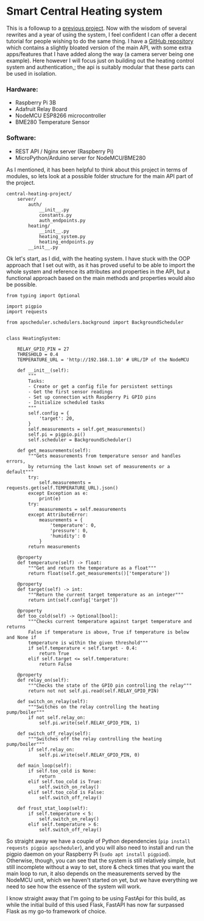 # Smart Central Heating system

This is a followup to a [previous project](https://mjfullstack.medium.com/). Now with the wisdom of several rewrites and a year of using the system, I feel confident I can offer a decent tutorial for people wishing to do the same thing. I have a [GitHub repository](https://github.com/nihilok/SmartHomeApp) which contains a slightly bloated version of the main API, with some extra apps/features that I have added along the way (a camera server being one example). Here however I will focus just on building out the heating control system and authentication,; the api is suitably modular that these parts can be used in isolation.  

### Hardware:
- Raspberry Pi 3B
- Adafruit Relay Board
- NodeMCU ESP8266 microcontroller
- BME280 Temperature Sensor

### Software:
- REST API / Nginx server (Raspberry Pi)
- MicroPython/Arduino server for NodeMCU/BME280

As I mentioned, it has been helpful to think about this project in terms of modules, so lets look at a possible folder structure for the main API part of the project.

```
central-heating-project/
    server/
        auth/
            __init__.py
            constants.py
            auth_endpoints.py
        heating/
            __init__.py
            heating_system.py
            heating_endpoints.py
        __init__.py
```

Ok let's start, as I did, with the heating system. I have stuck with the OOP approach that I set out with, as it has proved useful to be able to import the whole system and reference its attributes and properties in the API, but a functional approach based on the main methods and properties would also be possible.
```python3
from typing import Optional

import pigpio
import requests

from apscheduler.schedulers.background import BackgroundScheduler


class HeatingSystem:
    
    RELAY_GPIO_PIN = 27
    THRESHOLD = 0.4
    TEMPERATURE_URL = 'http://192.168.1.10' # URL/IP of the NodeMCU
    
    def __init__(self):
        """
        Tasks:
        - Create or get a config file for persistent settings
        - Get the first sensor readings
        - Set up connection with Raspberry Pi GPIO pins
        - Initialize scheduled tasks
        """
        self.config = {
            'target': 20,
        }
        self.measurements = self.get_measurements()
        self.pi = pigpio.pi()
        self.scheduler = BackgroundScheduler()
        
    def get_measurements(self):
        """Gets measurements from temperature sensor and handles errors, 
        by returning the last known set of measurements or a default"""
        try:
            self.measurements = requests.get(self.TEMPERATURE_URL).json()
        except Exception as e:
            print(e)
        try:
            measurements = self.measurements
        except AttributeError:
            measurements = {
                'temperature': 0,
                'pressure': 0,
                'humidity': 0
            }
        return measurements
    
    @property
    def temperature(self) -> float:
        """Get and return the temperature as a float"""
        return float(self.get_measurements()['temperature'])
    
    @property
    def target(self) -> int:
        """Return the current target temperature as an integer"""
        return int(self.config['target'])
        
    @property
    def too_cold(self) -> Optional[bool]:
        """Checks current temperature against target temperature and returns
        False if temperature is above, True if temperature is below and None if
        temperature is within the given threshold"""
        if self.temperature < self.target - 0.4:
            return True
        elif self.target <= self.temperature:
            return False
    
    @property
    def relay_on(self):
        """Checks the state of the GPIO pin controlling the relay"""
        return not not self.pi.read(self.RELAY_GPIO_PIN)

    def switch_on_relay(self):
        """Switches on the relay controlling the heating pump/boiler"""
        if not self.relay_on:
            self.pi.write(self.RELAY_GPIO_PIN, 1)

    def switch_off_relay(self):
        """Switches off the relay controlling the heating pump/boiler"""
        if self.relay_on:
            self.pi.write(self.RELAY_GPIO_PIN, 0)

    def main_loop(self):
        if self.too_cold is None:
            return
        elif self.too_cold is True:
            self.switch_on_relay()
        elif self.too_cold is False:
            self.switch_off_relay()
    
    def frost_stat_loop(self):
        if self.temperature < 5:
            self.switch_on_relay()
        elif self.temperature > 6:
            self.switch_off_relay()

```

So straight away we have a couple of Python dependencies (`pip install requests pigpio apscheduler`), and you will also need to install and run the pigpio daemon on your Raspberry Pi (`sudo apt install pigpiod`). Otherwise, though, you can see that the system is still relatively simple, but still incomplete without a way to set, store & check times that you want the main loop to run, it also depends on the measurements served by the NodeMCU unit, which we haven't started on yet, but we have everything we need to see how the essence of the system will work.

I know straight away that I'm going to be using FastApi for this build, as while the initial build of this used Flask, FastAPI has now far surpassed Flask as my go-to framework of choice.